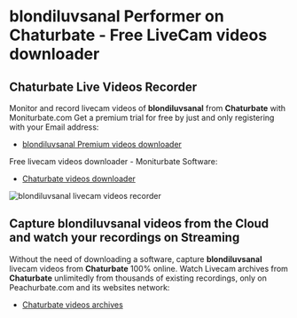 # blondiluvsanal Performer on Chaturbate - Free LiveCam videos downloader

## Chaturbate Live Videos Recorder

Monitor and record livecam videos of **blondiluvsanal** from **Chaturbate** with Moniturbate.com
Get a premium trial for free by just and only registering with your Email address:
* [blondiluvsanal Premium videos downloader](https://moniturbate.com/request-demo-licence-key.html)

Free livecam videos downloader - Moniturbate Software:
* [Chaturbate videos downloader](https://moniturbate.com/moniturbate-download-software.html)

![blondiluvsanal livecam videos recorder](https://peachurnet.com/templates/moniturbate-software.png)


## Capture blondiluvsanal videos from the Cloud and watch your recordings on Streaming

Without the need of downloading a software, capture **blondiluvsanal** livecam videos from **Chaturbate** 100% online.
Watch Livecam archives from **Chaturbate** unlimitedly from thousands of existing recordings, only on Peachurbate.com and its websites network:
* [Chaturbate videos archives](https://peachurnet.com/)